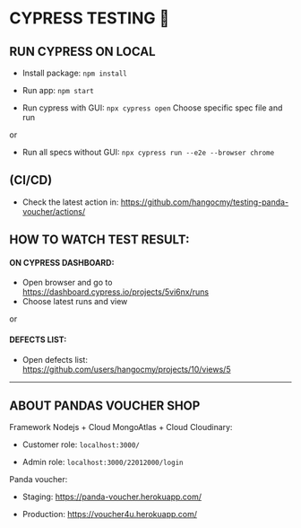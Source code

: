 # CYPRESS TESTING 🧪

## RUN CYPRESS ON LOCAL

- Install package:
  `npm install`

- Run app:
  `npm start`

- Run cypress with GUI:
  `npx cypress open`
  Choose specific spec file and run

or

- Run all specs without GUI:
  `npx cypress run --e2e --browser chrome`

## (CI/CD)

- Check the latest action in: https://github.com/hangocmy/testing-panda-voucher/actions/

## HOW TO WATCH TEST RESULT:
#### ON CYPRESS DASHBOARD:
- Open browser and go to https://dashboard.cypress.io/projects/5vi6nx/runs
- Choose latest runs and view

or

#### DEFECTS LIST:
- Open defects list: https://github.com/users/hangocmy/projects/10/views/5

---

## ABOUT PANDAS VOUCHER SHOP

Framework Nodejs + Cloud MongoAtlas + Cloud Cloudinary:

- Customer role: `localhost:3000/`

- Admin role: `localhost:3000/22012000/login`

Panda voucher:

- Staging: https://panda-voucher.herokuapp.com/

- Production: https://voucher4u.herokuapp.com/

